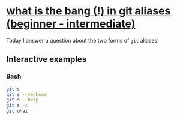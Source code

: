 # [what is the bang (!) in git aliases (beginner - intermediate)](https://youtu.be/-Ur2OGPCZhk)

Today I answer a question about the two forms of `git` aliases!

## Interactive examples

### Bash

```bash
git s
git s --verbose
git s --help
git s -s
git ohai
```
